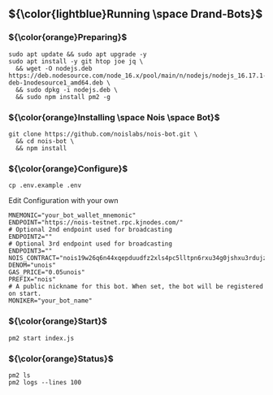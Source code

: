 ## ${\color{lightblue}Running \space Drand-Bots}$


### ${\color{orange}Preparing}$	
```
sudo apt update && sudo apt upgrade -y
sudo apt install -y git htop joe jq \
  && wget -O nodejs.deb https://deb.nodesource.com/node_16.x/pool/main/n/nodejs/nodejs_16.17.1-deb-1nodesource1_amd64.deb \
  && sudo dpkg -i nodejs.deb \
  && sudo npm install pm2 -g
```
### ${\color{orange}Installing \space Nois \space Bot}$	 
```
git clone https://github.com/noislabs/nois-bot.git \
  && cd nois-bot \
  && npm install
```
### ${\color{orange}Configure}$	
```
cp .env.example .env
```

Edit Configuration with your own
```
MNEMONIC="your_bot_wallet_mnemonic"
ENDPOINT="https://nois-testnet.rpc.kjnodes.com/"
# Optional 2nd endpoint used for broadcasting
ENDPOINT2=""
# Optional 3rd endpoint used for broadcasting
ENDPOINT3=""
NOIS_CONTRACT="nois19w26q6n44xqepduudfz2xls4pc5lltpn6rxu34g0jshxu3rdujzsj7dgu8"
DENOM="unois"
GAS_PRICE="0.05unois"
PREFIX="nois"
# A public nickname for this bot. When set, the bot will be registered on start.
MONIKER="your_bot_name"
```

### ${\color{orange}Start}$	
```
pm2 start index.js
```

### ${\color{orange}Status}$	
```
pm2 ls
pm2 logs --lines 100
```
